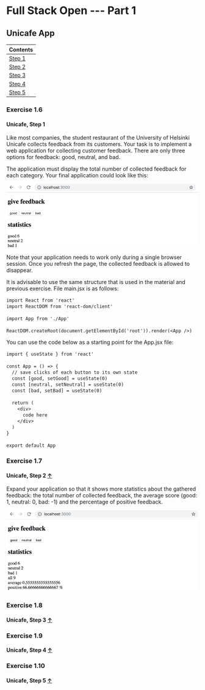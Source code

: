 # Full Stack Open --- Part 1

## Unicafe App
|Contents                 |
| ----------------------- |
| [Step 1](#exercise-1.6) |
| [Step 2](#exercise-1.7) |
| [Step 3](#exercise-1.8) |
| [Step 4](#exercise-1.9) |
| [Step 5](#exercise-1.10) |

### Exercise 1.6
#### Unicafe, Step 1
Like most companies, the student restaurant of the University of Helsinki Unicafe collects feedback from its customers. Your task is to implement a web application for collecting customer feedback. There are only three options for feedback: good, neutral, and bad.

The application must display the total number of collected feedback for each category. Your final application could look like this:

![](src/assets/13e.png)

Note that your application needs to work only during a single browser session. Once you refresh the page, the collected feedback is allowed to disappear.

It is advisable to use the same structure that is used in the material and previous exercise. File main.jsx is as follows:

```react
import React from 'react'
import ReactDOM from 'react-dom/client'

import App from './App'

ReactDOM.createRoot(document.getElementById('root')).render(<App />)
```

You can use the code below as a starting point for the App.jsx file:
```react
import { useState } from 'react'

const App = () => {
  // save clicks of each button to its own state
  const [good, setGood] = useState(0)
  const [neutral, setNeutral] = useState(0)
  const [bad, setBad] = useState(0)

  return (
    <div>
      code here
    </div>
  )
}

export default App
```

### Exercise 1.7
#### Unicafe, Step 2 [&#8593;](#unicafe-app)

Expand your application so that it shows more statistics about the gathered feedback: the total number of collected feedback, the average score (good: 1, neutral: 0, bad: -1) and the percentage of positive feedback.

![](./src/assets/14e.png)

### Exercise 1.8
#### Unicafe, Step 3 [&#8593;](#unicafe-app)

### Exercise 1.9
#### Unicafe, Step 4 [&#8593;](#unicafe-app)

### Exercise 1.10
#### Unicafe, Step 5 [&#8593;](#unicafe-app)
